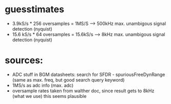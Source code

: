# guesstimates
- 3.9kS/s * 256 oversamples = 1MS/S --> 500kHz max. unambigous signal detection (nyquist)
- 15.6 kS/s * 64 oversamples = 15.6kS/s --> 8kHz max. unambigous signal detection (nyquist)

# sources:
- ADC stuff in BGM datasheets: search for SFDR - spuriousFreeDynRange (same as max. freq, but good search query keyword)
- 1MS/s as adc info (max. adc)
- oversample rates taken from walther doc, since result gets to 8kHz (what we use) this seems plausible

